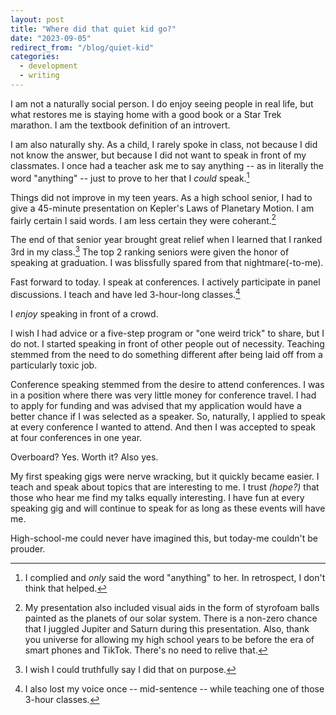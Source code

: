 ```yaml
---
layout: post
title: "Where did that quiet kid go?"
date: "2023-09-05"
redirect_from: "/blog/quiet-kid"
categories:
  - development
  - writing
---
```


I am not a naturally social person. I do enjoy seeing people in real life, but what restores me is staying home with a good book or a Star Trek marathon. I am the textbook definition of an introvert.

I am also naturally shy. As a child, I rarely spoke in class, not because I did not know the answer, but because I did not want to speak in front of my classmates. I once had a teacher ask me to say anything -- as in literally the word "anything" -- just to prove to her that I _could_ speak.[^1] 

Things did not improve in my teen years. As a high school senior, I had to give a 45-minute presentation on Kepler's Laws of Planetary Motion. I am fairly certain I said words. I am less certain they were coherant.[^2]

The end of that senior year brought great relief when I learned that I ranked 3rd in my class.[^3] The top 2 ranking seniors were given the honor of speaking at graduation. I was blissfully spared from that nightmare(-to-me).

Fast forward to today. I speak at conferences. I actively participate in panel discussions. I teach and have led 3-hour-long classes.[^4]

I _enjoy_ speaking in front of a crowd.

I wish I had advice or a five-step program or "one weird trick" to share, but I do not. I started speaking in front of other people out of necessity. Teaching stemmed from the need to do something different after being laid off from a particularly toxic job. 

Conference speaking stemmed from the desire to attend conferences. I was in a position where there was very little money for conference travel. I had to apply for funding and was advised that my application would have a better chance if I was selected as a speaker. So, naturally, I applied to speak at every conference I wanted to attend. And then I was accepted to speak at four conferences in one year.

Overboard? Yes. Worth it? Also yes.

My first speaking gigs were nerve wracking, but it quickly became easier. I teach and speak about topics that are interesting to me. I trust _(hope?)_ that those who hear me find my talks equally interesting. I have fun at every speaking gig and will continue to speak for as long as these events will have me.

High-school-me could never have imagined this, but today-me couldn't be prouder.



[^1]: I complied and _only_ said the word "anything" to her. In retrospect, I don't think that helped.
[^2]: My presentation also included visual aids in the form of styrofoam balls painted as the planets of our solar system. There is a non-zero chance that I juggled Jupiter and Saturn during this presentation. Also, thank you universe for allowing my high school years to be before the era of smart phones and TikTok. There's no need to relive that.
[^3]: I wish I could truthfully say I did that on purpose.
[^4]: I also lost my voice once -- mid-sentence -- while teaching one of those 3-hour classes.